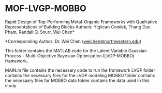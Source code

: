 # MOF-LVGP-MOBBO

Rapid Design of Top-Performing Metal-Organic Frameworks with Qualitative Representations of Building Blocks
Authors: Yigitcan Comlek, Thang Duc Pham, Randall Q. Snurr, Wei Chen*

*Corresponding Author: Dr. Wei Chen (weichen@northwestern.edu)

This folder contains the MATLAB code for the Latent Variable Gaussian Process - Multi-Objective Bayesian Optimization
(LVGP-MOBBO) framework. 

MAIN.m file contains the necessary code to run the framework
LVGP folder contains the necessary files for the LVGP modeling
MOBBO folder contains the necesaary files for MOBBO
data folder contains the data used in this study
